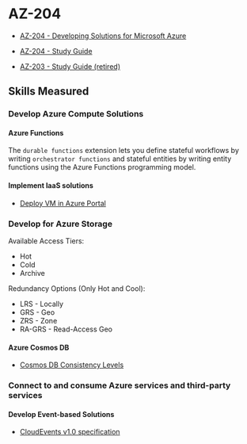 # AZ-204
- [AZ-204 - Developing Solutions for Microsoft Azure](https://learn.microsoft.com/en-us/certifications/exams/az-204)
- [AZ-204 - Study Guide](https://query.prod.cms.rt.microsoft.com/cms/api/am/binary/RE4oZ7B)

- [AZ-203 - Study Guide (retired)](https://query.prod.cms.rt.microsoft.com/cms/api/am/binary/RE3VEHC)

## Skills Measured

### Develop Azure Compute Solutions

#### Azure Functions

The ``durable functions`` extension lets you define stateful workflows by writing ``orchestrator functions`` and stateful entities by writing entity functions using the Azure Functions programming model.

#### Implement IaaS solutions
- [Deploy VM in Azure Portal](https://learn.microsoft.com/en-us/azure/virtual-machines/windows/quick-create-portal)

### Develop for Azure Storage

Available Access Tiers:
- Hot
- Cold
- Archive

Redundancy Options (Only Hot and Cool):
- LRS - Locally
- GRS - Geo
- ZRS - Zone
- RA-GRS - Read-Access Geo

#### Azure Cosmos DB
- [Cosmos DB Consistency Levels](https://learn.microsoft.com/en-us/azure/cosmos-db/consistency-levels)

### Connect to and consume Azure services and third-party services

#### Develop Event-based Solutions
- [CloudEvents v1.0 specification](https://github.com/cloudevents/spec/blob/v1.0/spec.md#required-attributes)